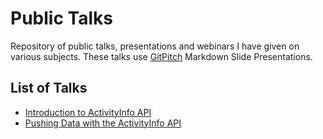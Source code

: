 # Public Talks
Repository of public talks, presentations and webinars I have given on various subjects. These talks use [GitPitch](https://gitpitch.com/) Markdown Slide Presentations.

## List of Talks
- [Introduction to ActivityInfo API](https://gitpitch.com/jamiewhths/talks/present?p=activityinfo/api/data-model)
- [Pushing Data with the ActivityInfo API](https://gitpitch.com/jamiewhths/talks/present?p=activityinfo/api/pushing-data)
